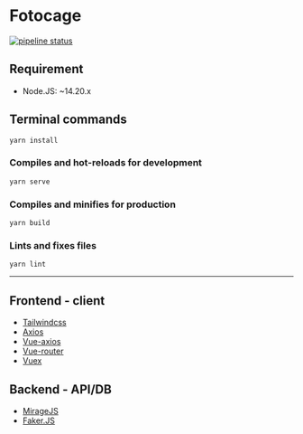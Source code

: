 # Fotocage

[![pipeline status](https://gitlab.com/skylinker/fotocage/badges/public/pipeline.svg)](https://gitlab.com/skylinker/fotocage/-/commits/public)
## Requirement

- Node.JS: ~14.20.x

## Terminal commands
```
yarn install
```
### Compiles and hot-reloads for development
```
yarn serve
```

### Compiles and minifies for production
```
yarn build
```

### Lints and fixes files
```
yarn lint
```

---

## Frontend - client

- [Tailwindcss](https://tailwindcss.com)
- [Axios](https://github.com/axios/axios)
- [Vue-axios](https://github.com/imcvampire/vue-axios)
- [Vue-router](https://github.com/vuejs/vue-router)
- [Vuex](https://github.com/vuejs/vuex)

## Backend - API/DB

- [MirageJS](http://miragejs.com)
- [Faker.JS](https://github.com/marak/Faker.js/)
